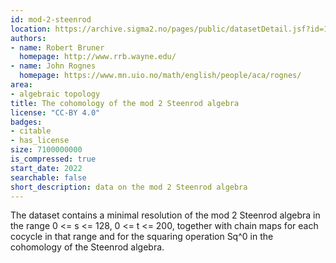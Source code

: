 ```yaml
---
id: mod-2-steenrod
location: https://archive.sigma2.no/pages/public/datasetDetail.jsf?id=10.11582/2022.00015
authors:
- name: Robert Bruner
  homepage: http://www.rrb.wayne.edu/
- name: John Rognes
  homepage: https://www.mn.uio.no/math/english/people/aca/rognes/
area:
- algebraic topology
title: The cohomology of the mod 2 Steenrod algebra
license: "CC-BY 4.0"
badges:
- citable
- has_license
size: 7100000000
is_compressed: true
start_date: 2022
searchable: false
short_description: data on the mod 2 Steenrod algebra
---
```


The dataset contains a minimal resolution of the mod 2 Steenrod algebra in the range 0 <= s <= 128, 0 <= t <= 200, together with chain maps for each cocycle in that range and for the squaring operation Sq^0 in the cohomology of the Steenrod algebra.